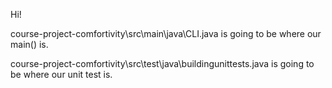 Hi! 

course-project-comfortivity\src\main\java\CLI.java is going to be where our main() is.

course-project-comfortivity\src\test\java\buildingunittests.java is going to be where our unit test is.
